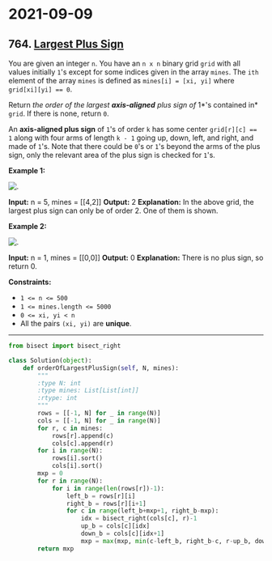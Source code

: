 # 2021-09-09

## 764. [Largest Plus Sign](https://leetcode.com/problems/largest-plus-sign/)

You are given an integer `n`. You have an `n x n` binary grid `grid` with all values initially `1`'s except for some indices given in the array `mines`. The `ith` element of the array `mines` is defined as `mines[i] = [xi, yi]` where `grid[xi][yi] == 0`.

Return _the order of the largest **axis-aligned** plus sign of_ 1*'s contained in* `grid`. If there is none, return `0`.

An **axis-aligned plus sign** of `1`'s of order `k` has some center `grid[r][c] == 1` along with four arms of length `k - 1` going up, down, left, and right, and made of `1`'s. Note that there could be `0`'s or `1`'s beyond the arms of the plus sign, only the relevant area of the plus sign is checked for `1`'s.

**Example 1:**

![.](https://assets.leetcode.com/uploads/2021/06/13/plus1-grid.jpg)

**Input:** n = 5, mines = \[\[4,2\]\]
**Output:** 2
**Explanation:** In the above grid, the largest plus sign can only be of order 2. One of them is shown.

**Example 2:**

![.](https://assets.leetcode.com/uploads/2021/06/13/plus2-grid.jpg)

**Input:** n = 1, mines = \[\[0,0\]\]
**Output:** 0
**Explanation:** There is no plus sign, so return 0.

**Constraints:**

- `1 <= n <= 500`
- `1 <= mines.length <= 5000`
- `0 <= xi, yi < n`
- All the pairs `(xi, yi)` are **unique**.

---

```py
from bisect import bisect_right

class Solution(object):
    def orderOfLargestPlusSign(self, N, mines):
        """
        :type N: int
        :type mines: List[List[int]]
        :rtype: int
        """
        rows = [[-1, N] for _ in range(N)]
        cols = [[-1, N] for _ in range(N)]
        for r, c in mines:
            rows[r].append(c)
            cols[c].append(r)
        for i in range(N):
            rows[i].sort()
            cols[i].sort()
        mxp = 0
        for r in range(N):
            for i in range(len(rows[r])-1):
                left_b = rows[r][i]
                right_b = rows[r][i+1]
                for c in range(left_b+mxp+1, right_b-mxp):
                    idx = bisect_right(cols[c], r)-1
                    up_b = cols[c][idx]
                    down_b = cols[c][idx+1]
                    mxp = max(mxp, min(c-left_b, right_b-c, r-up_b, down_b-r))
        return mxp
```
